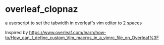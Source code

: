# overleaf_clopnaz
a userscript to set the tabwidth in overleaf's vim editor to 2 spaces

Inspired by https://www.overleaf.com/learn/how-to/How_can_I_define_custom_Vim_macros_in_a_vimrc_file_on_Overleaf%3F
